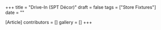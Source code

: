 +++
title = "Drive-In (SPT Décor)"
draft = false
tags = ["Store Fixtures"]
date = ""

[Article]
contributors = []
gallery = []
+++